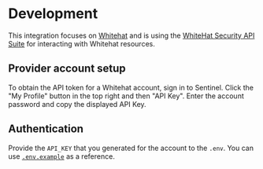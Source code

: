 # Development

This integration focuses on [Whitehat](https://www.whitehatsec.com/) and is
using the
[WhiteHat Security API Suite](https://apidocs.whitehatsec.com/whs/docs/whitehat-security-api-portfolio)
for interacting with Whitehat resources.

## Provider account setup

To obtain the API token for a Whitehat account, sign in to Sentinel. Click the
"My Profile" button in the top right and then "API Key". Enter the account
password and copy the displayed API Key.

## Authentication

Provide the `API_KEY` that you generated for the account to the `.env`. You can
use [`.env.example`](../.env.example) as a reference.
